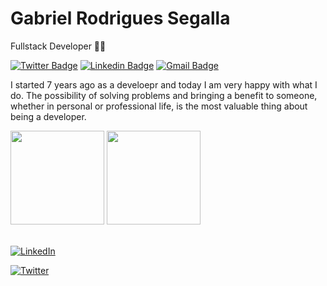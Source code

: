 # Gabriel Rodrigues Segalla

Fullstack Developer 👨‍💻

[![Twitter Badge](https://img.shields.io/badge/-@segalladev-00875f?style=flat-square&labelColor=00875f&logo=twitter&logoColor=white&link=https://twitter.com/segalladev)](https://twitter.com/segalladev) 
[![Linkedin Badge](https://img.shields.io/badge/-Gabriel%20Segalla-00875f?style=flat-square&logo=Linkedin&logoColor=white&link=https://www.linkedin.com/in/gabrielrsegalla/)](https://www.linkedin.com/in/gabrielrsegalla/) 
[![Gmail Badge](https://img.shields.io/badge/-grodriguessegalla@gmail.com-00875f?style=flat-square&logo=Gmail&logoColor=white&link=mailto:grodriguessegalla@gmail.com)](mailto:grodriguessegalla@gmail.com)

I started 7 years ago as a develoepr and today I am very happy with what I do. The possibility of solving problems and bringing a benefit to someone, whether in personal or professional life, is the most valuable thing about being a developer.

<div align="left">
<img height="150em" src="https://github-readme-stats.vercel.app/api/top-langs/?username=gabrielsegalla&exclude_repo=KNN-Image-Classification&show_icons=true&hide_border=true&layout=compact&langs_count=8&theme=tokyonight"/>	
<img height="150em" src="https://github-readme-stats.vercel.app/api?username=gabrielsegalla&show_icons=true&hide_border=true&count_private=true&include_all_commits=true&theme=tokyonight" />
</div><br>	

 <a href="https://www.linkedin.com/in/giovana-ferreira2003/"><img src="https://img.shields.io/badge/LinkedIn-%230077B5.svg?&style=flat-square&logo=linkedin&logoColor=white" alt="LinkedIn"> </a>

 <a href="https://twitter.com/segalladev"><img src="https://img.shields.io/twitter/follow/GabrielSegalla?style=social" alt="Twitter"> </a>
